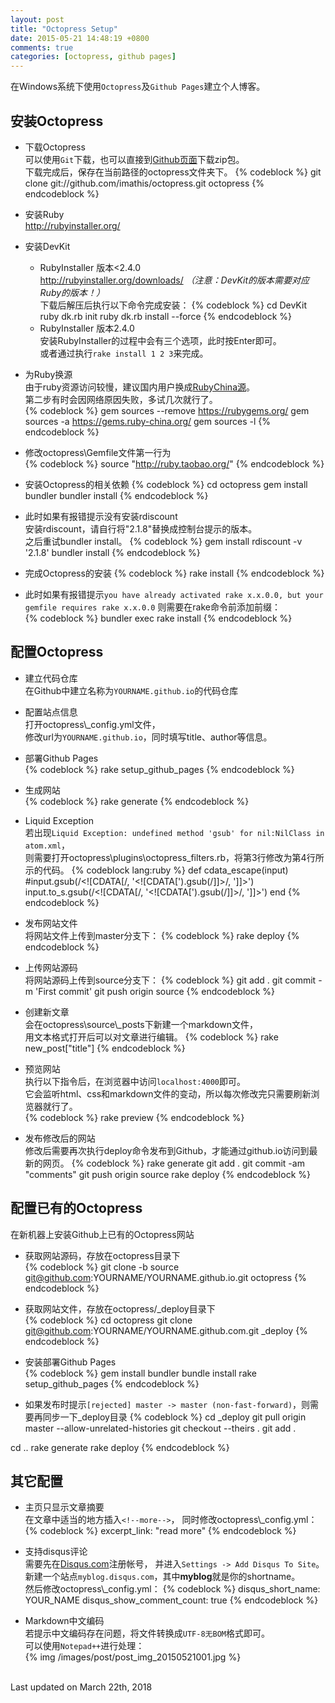 ```yaml
---
layout: post
title: "Octopress Setup"
date: 2015-05-21 14:48:19 +0800
comments: true
categories: [octopress, github pages]
---
```

在Windows系统下使用`Octopress`及`Github Pages`建立个人博客。

<!--more-->

安装Octopress
---------------------------

* 下载Octopress  
	可以使用`Git`下载，也可以直接到[Github页面](https://github.com/imathis/octopress)下载zip包。  
	下载完成后，保存在当前路径的octopress文件夹下。
	{% codeblock %}
git clone git://github.com/imathis/octopress.git octopress
	{% endcodeblock %}

* 安装Ruby  
	http://rubyinstaller.org/

* 安装DevKit
	* RubyInstaller 版本<2.4.0  
		http://rubyinstaller.org/downloads/ *（注意：DevKit的版本需要对应Ruby的版本！）*  
		下载后解压后执行以下命令完成安装：
		{% codeblock %}
cd DevKit
ruby dk.rb init
ruby dk.rb install --force
		{% endcodeblock %}
	* RubyInstaller 版本2.4.0  
		安装RubyInstaller的过程中会有三个选项，此时按Enter即可。  
		或者通过执行```rake install 1 2 3```来完成。  

* 为Ruby换源  
	由于ruby资源访问较慢，建议国内用户换成[RubyChina源](https://gems.ruby-china.org/)。  
	第二步有时会因网络原因失败，多试几次就行了。  
	{% codeblock %}
gem sources --remove https://rubygems.org/
gem sources -a https://gems.ruby-china.org/
gem sources -l
	{% endcodeblock %}

* 修改octopress\\Gemfile文件第一行为  
	{% codeblock %}
source "http://ruby.taobao.org/"
	{% endcodeblock %}

* 安装Octopress的相关依赖
	{% codeblock %}
cd octopress
gem install bundler
bundler install
	{% endcodeblock %}

* 此时如果有报错提示没有安装rdiscount  
	安装rdiscount，请自行将"2.1.8"替换成控制台提示的版本。  
	之后重试bundler install。
	{% codeblock %}
gem install rdiscount -v '2.1.8'
bundler install
	{% endcodeblock %}

* 完成Octopress的安装
	{% codeblock %}
rake install
	{% endcodeblock %}

* 此时如果有报错提示```you have already activated rake x.x.0.0, but your gemfile requires rake x.x.0.0``` 
	则需要在rake命令前添加前缀：  
	{% codeblock %}
bundler exec rake install
	{% endcodeblock %}
  
配置Octopress
---------------------------
  
* 建立代码仓库  
	在Github中建立名称为```YOURNAME.github.io```的代码仓库

* 配置站点信息  
	打开octopress\\_config.yml文件，  
	修改url为```YOURNAME.github.io```，同时填写title、author等信息。

* 部署Github Pages  
	{% codeblock %}
rake setup_github_pages
	{% endcodeblock %}

* 生成网站  
	{% codeblock %}
rake generate
	{% endcodeblock %}

* Liquid Exception  
	若出现`Liquid Exception: undefined method 'gsub' for nil:NilClass in atom.xml`，  
	则需要打开octopress\plugins\octopress_filters.rb，将第3行修改为第4行所示的代码。
	{% codeblock lang:ruby %}
def cdata_escape(input)
  #input.gsub(/<!\[CDATA\[/, '&lt;![CDATA[').gsub(/\]\]>/, ']]&gt;')
  input.to_s.gsub(/<!\[CDATA\[/, '&lt;![CDATA[').gsub(/\]\]>/, ']]&gt;')
end
{% endcodeblock %}

* 发布网站文件  
	将网站文件上传到master分支下：
	{% codeblock %}
rake deploy
	{% endcodeblock %}

* 上传网站源码  
	将网站源码上传到source分支下：
	{% codeblock %}
git add .
git commit -m 'First commit'
git push origin source
	{% endcodeblock %}

* 创建新文章  
	会在octopress\\source\\_posts下新建一个markdown文件，  
	用文本格式打开后可以对文章进行编辑。
	{% codeblock %}
rake new_post["title"]
	{% endcodeblock %}

* 预览网站  
	执行以下指令后，在浏览器中访问```localhost:4000```即可。  
	它会监听html、css和markdown文件的变动，所以每次修改完只需要刷新浏览器就行了。  
	{% codeblock %}
rake preview
	{% endcodeblock %}

* 发布修改后的网站  
	修改后需要再次执行deploy命令发布到Github，才能通过github.io访问到最新的网页。
	{% codeblock %}
rake generate
git add .
git commit -am "comments"
git push origin source
rake deploy
	{% endcodeblock %}

配置已有的Octopress
-------------------------------
在新机器上安装Github上已有的Octopress网站

* 获取网站源码，存放在octopress目录下  
	{% codeblock %}
git clone -b source git@github.com:YOURNAME/YOURNAME.github.io.git octopress
	{% endcodeblock %}

* 获取网站文件，存放在octopress/\_deploy目录下  
	{% codeblock %}
cd octopress
git clone git@github.com:YOURNAME/YOURNAME.github.com.git _deploy
	{% endcodeblock %}

* 安装部署Github Pages  
	{% codeblock %}
gem install bundler
bundle install
rake setup_github_pages
	{% endcodeblock %}

* 如果发布时提示```[rejected] master -> master (non-fast-forward)```，则需要再同步一下\_deploy目录
	{% codeblock %}
cd _deploy
git pull origin master --allow-unrelated-histories
git checkout --theirs .
git add .

cd ..
rake generate
rake deploy
	{% endcodeblock %}

其它配置
-------------------------------
* 主页只显示文章摘要  
	在文章中适当的地方插入`<!--more-->`，
	同时修改octopress\\_config.yml：
	{% codeblock %}
excerpt_link: "read more"
	{% endcodeblock %}

* 支持disqus评论  
	需要先在[Disqus.com](http://www.disqus.com)注册帐号，
	并进入`Settings -> Add Disqus To Site`。  
	新建一个站点`myblog.disqus.com`，其中**myblog**就是你的shortname。  
	然后修改octopress\\_config.yml：
	{% codeblock %}
disqus_short_name: YOUR_NAME
disqus_show_comment_count: true
	{% endcodeblock %}

* Markdown中文编码  
	若提示中文编码存在问题，将文件转换成`UTF-8无BOM`格式即可。  
	可以使用`Notepad++`进行处理：  
	{% img /images/post/post_img_20150521001.jpg %}

<br>
Last updated on March 22th, 2018